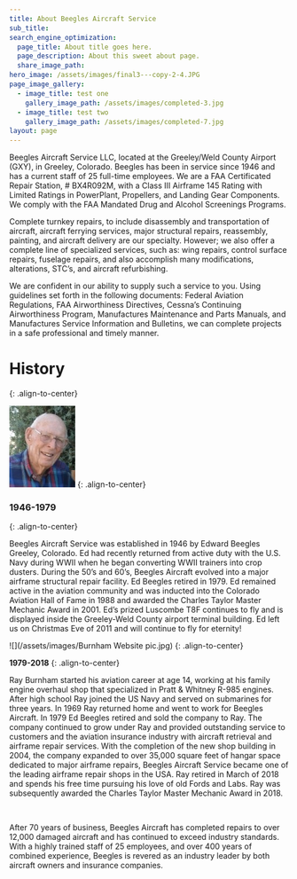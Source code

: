 ```yaml
---
title: About Beegles Aircraft Service
sub_title:
search_engine_optimization:
  page_title: About title goes here.
  page_description: About this sweet about page.
  share_image_path:
hero_image: /assets/images/final3---copy-2-4.JPG
page_image_gallery:
  - image_title: test one
    gallery_image_path: /assets/images/completed-3.jpg
  - image_title: test two
    gallery_image_path: /assets/images/completed-7.jpg
layout: page
---
```


Beegles Aircraft Service LLC, located at the Greeley/Weld County Airport (GXY), in Greeley, Colorado. Beegles has been in service since 1946 and has a current staff of 25 full-time employees. We are a FAA Certificated Repair Station, # BX4R092M, with a Class III Airframe 145 Rating with Limited Ratings in PowerPlant, Propellers, and Landing Gear Components. We comply with the FAA Mandated Drug and Alcohol Screenings Programs.

Complete turnkey repairs, to include disassembly and transportation of aircraft, aircraft ferrying services, major structural repairs, reassembly, painting, and aircraft delivery are our specialty. However; we also offer a complete line of specialized services, such as: wing repairs, control surface repairs, fuselage repairs, and also accomplish many modifications, alterations, STC’s, and aircraft refurbishing.&nbsp;

We are confident in our ability to supply such a service to you. Using guidelines set forth in the following documents: Federal Aviation Regulations, FAA Airworthiness Directives, Cessna’s Continuing Airworthiness Program, Manufactures Maintenance and Parts Manuals, and Manufactures Service Information and Bulletins, we can complete projects in a safe professional and timely manner.

# History
{: .align-to-center}

![](/assets/images/ed-profile.png)
{: .align-to-center}

### **1946-1979**
{: .align-to-center}

Beegles Aircraft Service was established in 1946 by Edward Beegles Greeley, Colorado. Ed had recently returned from active duty with the U.S. Navy during WWII when he began converting WWII trainers into crop dusters. During the 50’s and 60’s, Beegles Aircraft evolved into a major airframe structural repair facility. Ed Beegles retired in 1979. Ed remained active in the aviation community and was inducted into the Colorado Aviation Hall of Fame in 1988 and awarded the Charles Taylor Master Mechanic Award in 2001. Ed’s prized Luscombe T8F continues to fly and is displayed inside the Greeley-Weld County airport terminal building. Ed left us on Christmas Eve of 2011 and will continue to fly for eternity!

![](/assets/images/Burnham Website pic.jpg)
{: .align-to-center}

**1979-2018**
{: .align-to-center}

Ray Burnham started his aviation career at age 14, working at his family engine overhaul shop that specialized in Pratt & Whitney R-985 engines. After high school Ray joined the US Navy and served on submarines for three years. In 1969 Ray returned home and went to work for Beegles Aircraft. In 1979 Ed Beegles retired and sold the company to Ray. The company continued to grow under Ray and provided outstanding service to customers and the aviation insurance industry with aircraft retrieval and airframe repair services. With the completion of the new shop building in 2004, the company expanded to over 35,000 square feet of hangar space dedicated to major airframe repairs, Beegles Aircraft Service became one of the leading airframe repair shops in the USA. Ray retired in March of 2018 and spends his free time pursuing his love of old Fords and Labs. Ray was subsequently awarded the Charles Taylor Master Mechanic Award in 2018.

&nbsp;

After 70 years of business, Beegles Aircraft has completed repairs to over 12,000 damaged aircraft and has continued to exceed industry standards. With a highly trained staff of 25 employees, and over 400 years of combined experience, Beegles is revered as an industry leader by both aircraft owners and insurance companies.